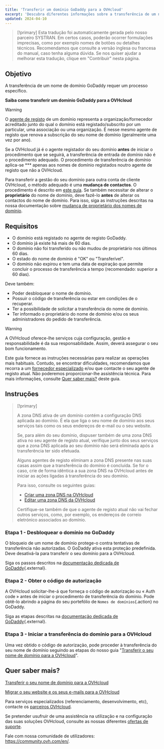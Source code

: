 ```yaml
---
title: 'Transferir um domínio GoDaddy para a OVHcloud'
excerpt: 'Descubra diferentes informações sobre a transferência de um nome de domínio GoDaddy para a OVHcloud'
updated: 2024-04-10
---
```


> [!primary]
> Esta tradução foi automaticamente gerada pelo nosso parceiro SYSTRAN. Em certos casos, poderão ocorrer formulações imprecisas, como por exemplo nomes de botões ou detalhes técnicos. Recomendamos que consulte a versão inglesa ou francesa do manual, caso tenha alguma dúvida. Se nos quiser ajudar a melhorar esta tradução, clique em "Contribuir" nesta página.
>

## Objetivo

A transferência de um nome de domínio GoDaddy requer um processo específico.

**Saiba como transferir um domínio GoDaddy para a OVHcloud**

> [!warning]
>
> O [agente de registo](domains-what-is-registrar.) de um domínio representa a organização/fornecedor acreditado junto do qual o domínio está registado/subscrito por um particular, uma associação ou uma organização. É nesse mesmo agente de registo que renova a subscrição do seu nome de domínio (geralmente uma vez por ano).
>
> Se a OVHcloud já é o agente registador do seu domínio **antes** de iniciar o procedimento que se seguirá, a transferência de entrada de domínio não é o procedimento adequado. O procedimento de transferência de domínio aplica-se *** apenas aos nomes de domínio registados noutro agente de registo que não a OVHcloud.
>
> Para transferir a gestão do seu domínio para outra conta de cliente OVHcloud, o método adequado é uma **mudança de contactos**. O procedimento é descrito em [este guia](managing_contacts1.).
> Se também necessitar de alterar o **proprietário** do nome de domínio, deve fazê-lo **antes** de alterar os contactos do nome de domínio. Para isso, siga as instruções descritas na nossa documentação sobre [mudança de proprietário dos nomes de domínio](trade_domain1.).
>

## Requisitos

- O domínio está registado no agente de registo GoDaddy.
- O domínio já existe há mais de 60 dias.
- O domínio não foi transferido ou não mudou de proprietário nos últimos 60 dias.
- O estado do nome de domínio é "OK" ou "Transferível".
- O domínio não expirou e tem uma data de expiração que permite concluir o processo de transferência a tempo (recomendado: superior a 60 dias).

Deve também:

- Poder desbloquear o nome de domínio.
- Possuir o código de transferência ou estar em condições de o recuperar.
- Ter a possibilidade de solicitar a transferência do nome de domínio.
- Ter informado o proprietário do nome de domínio e/ou os seus administradores do pedido de transferência.

> [!warning]
>
> A OVHcloud oferece-lhe serviços cuja configuração, gestão e responsabilidade é da sua responsabilidade. Assim, deverá assegurar o seu bom funcionamento.
>
> Este guia fornece as instruções necessárias para realizar as operações mais habituais. Contudo, se encontrar dificuldades, recomendamos que recorra a um [fornecedor especializado](partner.) e/ou que contacte o seu agente de registo atual. Não poderemos proporcionar-lhe assistência técnica. Para mais informações, consulte [Quer saber mais?](transfer_incoming_godaddy_#go-further.) deste guia.
>

## Instruções

> [!primary]
>
> A zona DNS ativa de um domínio contém a configuração DNS aplicada ao domínio. É ela que liga o seu nome de domínio aos seus serviços tais como os seus endereços de e-mail ou o seu website.
>
> Se, para além do seu domínio, dispuser também de uma zona DNS ativa no seu agente de registo atual, verifique junto dos seus serviços que a zona DNS aplicada ao seu domínio não será eliminada após a transferência ter sido efetuada.
>
> Alguns agentes de registo eliminam a zona DNS presente nas suas casas assim que a transferência do domínio é concluída. Se for o caso, crie de forma idêntica a sua zona DNS na OVHcloud antes de iniciar as ações ligadas à transferência do seu domínio.
>
> Para isso, consulte os seguintes guias:
>
> - [Criar uma zona DNS na OVHcloud](web_cloud_domains_dns_zone_create.)
> - [Editar uma zona DNS da OVHcloud](dns_zone_edit1.)
>
> Certifique-se também de que o agente de registo atual não vai fechar outros serviços, como, por exemplo, os endereços de correio eletrónico associados ao domínio.
>

### Etapa 1 - Desbloquear o domínio no GoDaddy

O bloqueio de um nome de domínio protege-o contra tentativas de transferência não autorizadas.
O GoDaddy ativa esta proteção predefinida. Deve desativá-la para transferir o seu domínio para a OVHcloud.

Siga os passos descritos na [documentação dedicada de GoDaddy](https://pt.godaddy.com/help/desbloquear-ou-bloquear-o-meu-dominio-410){.external}.

### Etapa 2 - Obter o código de autorização 

A OVHcloud solicitar-lhe-á que forneça o código de autorização ou « Auth code » antes de iniciar o procedimento de transferência do domínio. Pode obtê-lo abrindo a página do seu portefólio de `Nomes de domínios`{.action} no GoDaddy.

Siga as etapas descritas na [documentação dedicada de GoDaddy](https://pt.godaddy.com/help/transferir-o-meu-dominio-para-fora-da-godaddy-3560){.external}.

### Etapa 3 - Iniciar a transferência do domínio para a OVHcloud

Uma vez obtido o código de autorização, pode proceder à transferência do seu nome de domínio seguindo as etapas do nosso guia "[Transferir o seu nome de domínio para a OVHcloud](transfer_incoming_generic_domain1.)".

## Quer saber mais? <a name="go-further"></a>

[Transferir o seu nome de domínio para a OVHcloud](transfer_incoming_generic_domain1.)

[Migrar o seu website e os seus e-mails para a OVHcloud](hosting_migrating_to_ovh1.)

Para serviços especializados (referenciamento, desenvolvimento, etc), contacte os [parceiros OVHcloud](partner.).

Se pretender usufruir de uma assistência na utilização e na configuração das suas soluções OVHcloud, consulte as nossas diferentes [ofertas de suporte](support.).

Fale com nossa comunidade de utilizadores: <https://community.ovh.com/en/>.